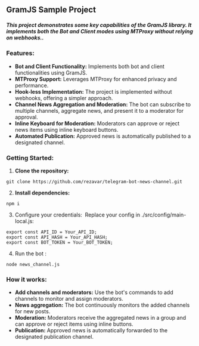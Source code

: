 ## GramJS Sample Project

##### This project demonstrates some key capabilities of the GramJS library. It implements both the Bot and Client modes using MTProxy without relying on webhooks..

### Features:

* **Bot and Client Functionality:** Implements both bot and client functionalities using GramJS.
* **MTProxy Support:** Leverages MTProxy for enhanced privacy and performance.
* **Hook-less Implementation:** The project is implemented without webhooks, offering a simpler approach.
* **Channel News Aggregation and Moderation:** The bot can subscribe to multiple channels, aggregate news, and present it to a moderator for approval.
* **Inline Keyboard for Moderation:** Moderators can approve or reject news items using inline keyboard buttons.
* **Automated Publication:** Approved news is automatically published to a designated channel.

### Getting Started:

1. **Clone the repository:** 

```plaintext
git clone https://github.com/rezavar/telegram-bot-news-channel.git
```

2. **Install dependencies:** 
    
```plaintext
npm i
```

3. Configure your credentials: 
    Replace your config in ./src/config/main-local.js:
```plaintext
export const API_ID = Your_API_ID;
export const API_HASH = Your_API_HASH;
export const BOT_TOKEN = Your_BOT_TOKEN;
```

4. Run the bot : 

```plaintext
node news_channel.js
```


### How it works:

* **Add channels and moderators:**  Use the bot's commands to add channels to monitor and assign moderators.
* **News aggregation:** The bot continuously monitors the added channels for new posts.
* **Moderation:** Moderators receive the aggregated news in a group and can approve or reject items using inline buttons.
* **Publication:** Approved news is automatically forwarded to the designated publication channel.
